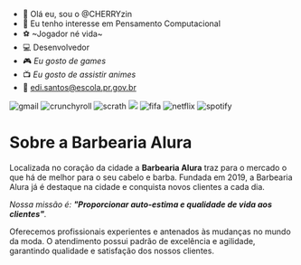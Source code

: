 - 👋 Olá eu, sou o @CHERRYzin
- 👀 Eu tenho interesse em Pensamento Computacional 
- ⚽ ~Jogador né vida~
- 💻 Desenvolvedor 
- 🎮 *Eu gosto de games*
- 📺 *Eu gosto de assistir animes*
- 📧 edi.santos@escola.pr.gov.br


![gmail](https://img.shields.io/badge/Gmail-D14836?style=for-the-badge&logo=gmail&logoColor=white)
![crunchyroll](https://img.shields.io/badge/Crunchyroll-F47521?style=for-the-badge&logo=crunchyroll&logoColor=white)
![scrath](https://img.shields.io/badge/Scratch-4D97FF?style=for-the-badge&logo=Scratch&logoColor=white)
<img src = "https://img.shields.io/badge/JavaScript-323330?style=for-the-badge&logo=javascript&logoColor=F7DF1E">
![fifa](https://img.shields.io/badge/FIFA-B7312F?style=for-the-badge&logo=fifa&logoColor=white)
![netflix](https://img.shields.io/badge/Netflix-E50914?style=for-the-badge&logo=netflix&logoColor=white)
![spotify](https://img.shields.io/badge/Spotify-1ED760?&style=for-the-badge&logo=spotify&logoColor=white)
<!---
CHERRYzin/CHERRYzin is a ✨ special ✨ repository because its `README.md` (this file) appears on your GitHub profile.
You can click the Preview link to take a look at your changes.
--->

<!DOCTYPE html>
<html>
<h1>Sobre a Barbearia Alura</h1>

<p>Localizada no coração da cidade a <strong>Barbearia Alura</strong> traz para o mercado o que há de melhor para o seu cabelo e barba. Fundada em 2019, a Barbearia Alura já é destaque na cidade e conquista novos clientes a cada dia.</p>

<p><em>Nossa missão é: <strong>"Proporcionar auto-estima e qualidade de vida aos clientes"</strong>.</em></p>

<p>Oferecemos profissionais experientes e antenados às mudanças no mundo da moda. O atendimento possui padrão de excelência e agilidade, garantindo qualidade e satisfação dos nossos clientes.</p>
</html>
